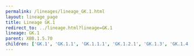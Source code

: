 ```yaml
---
permalink: /lineages/lineage_GK.1.html
layout: lineage_page
title: Lineage GK.1
redirect_to: ../lineage.html?lineage=GK.1
lineage: GK.1
parent: XBB.1.5.70
children: ['GK.1', 'GK.1.1', 'GK.1.1.1', 'GK.1.2.1', 'GK.1.3', 'GK.1.4', 'GK.1.5', 'GK.1.6', 'GK.1.6.1', 'GK.1.8', 'GK.1.8.1', 'GK.1.10', 'GK.1.10.1', 'GK.1.11', 'GK.1.11.1']
---
```

